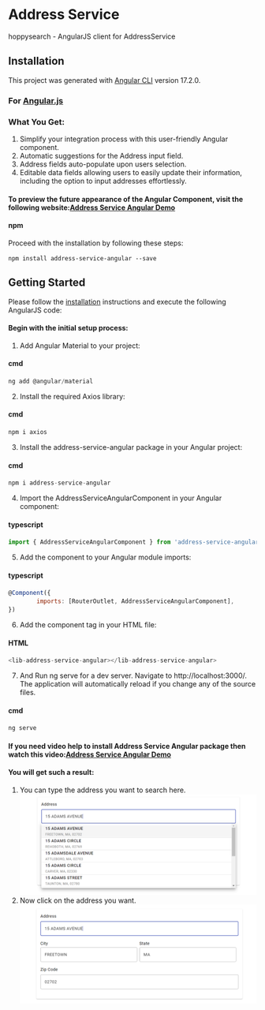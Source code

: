 # Address Service

hoppysearch - AngularJS client for AddressService

## Installation

This project was generated with [Angular CLI](https://angular.io/cli) version 17.2.0.
### For [Angular.js](https://angular.io/cli)

### What You Get:

1. Simplify your integration process with this user-friendly Angular component.
2. Automatic suggestions for the Address input field.
3. Address fields auto-populate upon users selection.
4. Editable data fields allowing users to easily update their information, including the option to input addresses effortlessly.

#### To preview the future appearance of the Angular Component, visit the following website:[Address Service Angular Demo](http://address-service-react.s3-website.ap-south-1.amazonaws.com/)

#### npm    
Proceed with the installation by following these steps:

```shell    
npm install address-service-angular --save
```

## Getting Started

Please follow the [installation](#installation) instructions and execute the following AngularJS code:

#### Begin with the initial setup process:

1. Add Angular Material to your project:

#### cmd 

```javascript
ng add @angular/material
```

2. Install the required Axios library:

#### cmd 

```javascript
npm i axios
```

3. Install the address-service-angular package in your Angular project:

#### cmd 

```javascript
npm i address-service-angular
```

4. Import the AddressServiceAngularComponent in your Angular component:

#### typescript

```javascript
import { AddressServiceAngularComponent } from 'address-service-angular';
```

5. Add the component to your Angular module imports:

#### typescript

```javascript
@Component({
        imports: [RouterOutlet, AddressServiceAngularComponent],
})
```

6. Add the component tag in your HTML file:

#### HTML

```javascript
<lib-address-service-angular></lib-address-service-angular>
```

7. And Run ng serve for a dev server. Navigate to http://localhost:3000/. The application will automatically reload if you change any of the source files.

#### cmd

```javascript
ng serve
```

#### If you need video help to install Address Service Angular package then watch this video:[Address Service Angular Demo](https://youtu.be/kaDX-3NWU-k)

#### You will get such a result:

1. You can type the address you want to search here.
![alt text](Capture1.PNG)
2. Now click on the address you want.
![alt text](Capture2.PNG)